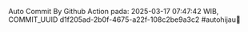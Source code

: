 Auto Commit By Github Action pada: 2025-03-17 07:47:42 WIB, COMMIT_UUID d1f205ad-2b0f-4675-a22f-108c2be9a3c2 #autohijau🗿
